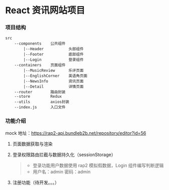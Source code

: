 # React 资讯网站项目

### 项目结构

```
src
    --components    公共组件
        |--Header           头部组件
        |--Footer           底部组件
        |--Login            登录组件
    --containers    页面组件
        |--MusicReview      乐评页面
        |--EnglishCorner    英语角页面
        |--NewsInfo         资讯页面
        |--Detail           详情页面
    --router        路由封装
    --store         Redux
    --utils         axios封装
    --index.js      入口文件
```

### 功能介绍

mock 地址：https://rap2-api.bundleb2b.net/repository/editor?id=56

1. 页面数据获取与渲染

2. 登录权限路由拦截与数据持久化（sessionStorage）

   > - 登录功能用户数据使用 rap2 模拟假数据，Login 组件编写判断逻辑
   > - 用户名：admin 密码：admin

3. 注册功能（待开发。。。）
